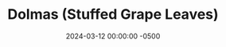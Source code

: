 ---
layout: post
title:  "Dolmas (Stuffed Grape Leaves)"
date:   2024-03-12 00:00:00 -0500
categories: 
- Recipes
- Finger Foods
permalink: /recipes/stuffed-grape-leaves
image: /assets/Food/Finger Food/Grape/grape-cover.jpg
ing: grape-ing
facts: grape-facts
Prep: 30
Rest: 
Cook: 90
Source1: https://www.themediterraneandish.com/stuffed-grape-leaves-dolmades/#tasty-recipes-10290-jump-target
Source2: 
tags: 
- greek
- rice
- brown rice
- hummus
- ground meat
- dill
- mint
- grape
- stuffed
- cumin
- lemon pepper
- nutmeg
- ginger
- cinnamon
- cloves
- allspice
Description: Stuffed Grape Leaves are something I occasionally get at Greek restaurants, and I love them every time.  I've tried to recreate that feeling in my kitchen, and I think they've turned out pretty well.  They're great on their own, or dipped in <a href="hummus">hummus</a> or <a href="salmon-and-tzatziki">tzatziki</a>.  This pairs well as a side to a grilled chicken pocket pita, or some roasted fish with lemon.  It's a lot of work on your own, but a fun activity with a partner or group of people
Instructions: 
- Rinse your rice under cold water in a fine mesh strainer. In a medium pot, add rice, water, and bouillon. Cover, and bring to a boil over high heat. Reduce heat to medium low, and let simmer for 30-45 minutes, or until fully cooked. This will depend on your brand of rice. Set aside<br><br>
- <center><img src="/assets/Food/Finger Food/Grape/grape-1.jpg" alt="" class="instruction-image"></center><br>

- Using a strainer, drain and rinse your jar of grape leaves. I bough a 16 oz jar, and probably used about half of it.  Set aside<br><br>

- Cut your onion into a fine dice. To a large pan over medium heat, add onion, oil, and salt. Cover, and cook until onion is translucent, about 5 minutes<br><br>

- Add in the meat, and cook until fully browned. Season with lemon pepper, cumin, cinnamon, cloves, allspice, and nutmeg. Take off the heat<br><br>
- <center><img src="/assets/Food/Finger Food/Grape/grape-4.jpg" alt="" class="instruction-image"></center><br>

- Finely chop your dill, and add to a large bowl.  An ounce of chopped dill should be around a cup or so. Combine with the rice and meat mixtures<br><br>
- <center><img src="/assets/Food/Finger Food/Grape/grape-5.jpg" alt="" class="instruction-image"></center><br>

- To stuff the grape leaves, place the leaf on a cutting board with the rough side up. Take about 1 tbsp of filling per leaf, and place in the center. Fold in the sides, and roll over to create a tightly wrapped mini burrito, with the seam side down<br><br>
- <center><img src="/assets/Food/Finger Food/Grape/grape-6.jpg" alt="" class="instruction-image"></center><br>

- Neatly arrange them (seam side down) in a large pot. Pour water (or broth) over the grape leaves, until just covered. Place an inverted plate on top to prevent them from rising<br><br>
- <center><img src="/assets/Food/Finger Food/Grape/grape-7.jpg" alt="" class="instruction-image"></center><br>

- Cover the pot with a lid, and cook over medium heat for about 30 minutes<br><br>

- Let cool for 30 minutes before eating<br><br>
- <center><img src="/assets/Food/Finger Food/Grape/grape-9.jpg" alt="" class="instruction-image"></center><br>

- If you have extra grape leaves, you can finely chop them and add them to a salad
---